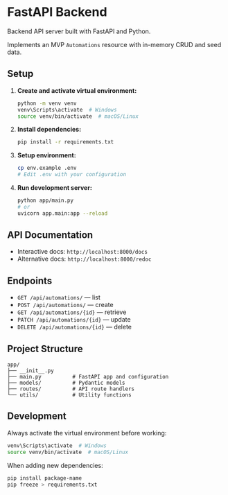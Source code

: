 # FastAPI Backend

Backend API server built with FastAPI and Python.

Implements an MVP `Automations` resource with in-memory CRUD and seed data.

## Setup

1. **Create and activate virtual environment:**
   ```bash
   python -m venv venv
   venv\Scripts\activate  # Windows
   source venv/bin/activate  # macOS/Linux
   ```

2. **Install dependencies:**
   ```bash
   pip install -r requirements.txt
   ```

3. **Setup environment:**
   ```bash
   cp env.example .env
   # Edit .env with your configuration
   ```

4. **Run development server:**
   ```bash
   python app/main.py
   # or
   uvicorn app.main:app --reload
   ```

## API Documentation

- Interactive docs: `http://localhost:8000/docs`
- Alternative docs: `http://localhost:8000/redoc`

## Endpoints

- `GET /api/automations/` — list
- `POST /api/automations/` — create
- `GET /api/automations/{id}` — retrieve
- `PATCH /api/automations/{id}` — update
- `DELETE /api/automations/{id}` — delete

## Project Structure

```
app/
├── __init__.py
├── main.py          # FastAPI app and configuration
├── models/          # Pydantic models
├── routes/          # API route handlers
└── utils/           # Utility functions
```

## Development

Always activate the virtual environment before working:
```bash
venv\Scripts\activate  # Windows
source venv/bin/activate  # macOS/Linux
```

When adding new dependencies:
```bash
pip install package-name
pip freeze > requirements.txt
```
